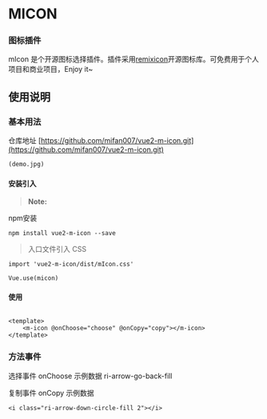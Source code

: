 # MICON
### 图标插件

mIcon 是个开源图标选择插件。插件采用[remixicon](https://remixicon.com)开源图标库。可免费用于个人项目和商业项目，Enjoy it~


## 使用说明

### 基本用法

仓库地址
[https://github.com/mifan007/vue2-m-icon.git](https://github.com/mifan007/vue2-m-icon.git)

```html
(demo.jpg)
```

#### 安装引入

> **Note:** 

npm安装
```
npm install vue2-m-icon --save
```
> 入口文件引入 CSS
```
import 'vue2-m-icon/dist/mIcon.css'
```
```
Vue.use(micon)
```

#### 使用

```vue

<template>
    <m-icon @onChoose="choose" @onCopy="copy"></m-icon>
</template>
```

### 方法事件

选择事件
onChoose
示例数据
ri-arrow-go-back-fill

复制事件
onCopy
示例数据
```
<i class="ri-arrow-down-circle-fill 2"></i>
```
